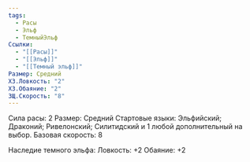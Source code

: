 ```yaml
---
tags:
  - Расы
  - Эльф
  - ТемныйЭльф
Ссылки:
  - "[[Расы]]"
  - "[[Эльф]]"
  - "[[Темный эльф]]"
Размер: Средний
ХЗ.Ловкость: "2"
ХЗ.Обаяние: "2"
ЗЩ.Скорость: "8"
---
```

Сила расы: 2
Размер: Средний
Стартовые языки: Эльфийский; Драконий; Ривелонский; Силитидский и 1 любой дополнительный на выбор.
Базовая скорость: 8

Наследие темного эльфа:
Ловкость: +2
Обаяние: +2




